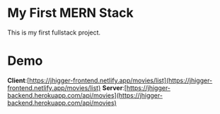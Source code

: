 # My First MERN Stack

This is my first fullstack project.


# Demo

**Client**:[https://jhigger-frontend.netlify.app/movies/list](https://jhigger-frontend.netlify.app/movies/list)
**Server**:[https://jhigger-backend.herokuapp.com/api/movies](https://jhigger-backend.herokuapp.com/api/movies)
